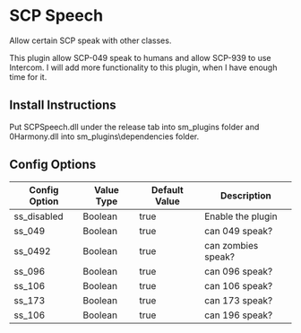 # SCP Speech
Allow certain SCP speak with other classes. 

This plugin allow SCP-049 speak to humans and allow SCP-939 to use Intercom. I will add more functionality to this plugin, when I have enough time for it.

## Install Instructions
Put SCPSpeech.dll under the release tab into sm_plugins folder and 0Harmony.dll into sm_plugins\dependencies folder.

## Config Options
| Config Option	| Value Type	| Default Value |	   Description     |
| ------------- | ----------- | ------------- | ------------------ |
| ss_disabled   | 	Boolean   |    true       | Enable the plugin  |
| ss_049        | 	Boolean   |    true       | can 049 speak?     |
| ss_0492       | 	Boolean   |    true       | can zombies speak? |
| ss_096        | 	Boolean   |    true       | can 096 speak?     |
| ss_106        | 	Boolean   |    true       | can 106 speak?     |
| ss_173        | 	Boolean   |    true       | can 173 speak?     |
| ss_106        | 	Boolean   |    true       | can 196 speak?     |
